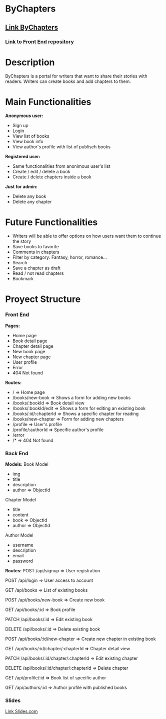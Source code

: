 # ByChapters


## [Link ByChapters](https://by-chapters.netlify.app)

### [Link to Front End repository](https://github.com/anasonu/by-chapters-client)

# Description
ByChapters is a portal for writers that want to share their stories with readers. Writers can create books and add chapters to them.

# Main Functionalities
**Anonymous user:**
- Sign up
- Login
- View list of books
- View book info
- View author's profile with list of publiseh books

**Registered user:**
- Same functionalities from anonimous user's list
- Create / edit / delete a book
- Create / delete chapters inside a book

**Just for admin:**
- Delete any book
- Delete any chapter


# Future Functionalities
- Writers will be able to offer options on how users want them to continue the story
- Save books to favorite
- Comments in chapters
- Filter by category: Fantasy, horror, romance...
- Search
- Save a chapter as draft
- Read / not read chapters
- Bookmark

# Proyect Structure
### Front End
**Pages:**
- Home page
- Book detail page
- Chapter detail page
- New book page
- New chapter page
- User profile
- Error
- 404 Not found

**Routes:**
- / => Home page
- /books/new-book => Shows a form for adding new books
- /books/:bookId => Book detail view
- /books/:bookId/edit => Shows a form for editing an existing book
- /books/:id/:chapterId => Shows a specific chapter for reading
- /books/new-chapter => Form for adding new chapters
- /profile => User's profile
- /profile/:authorId => Specific author's profile
- /error
- /* => 404 Not found

### Back End
**Models:**
Book Model
- img
- title
- description
- author => ObjectId

Chapter Model
- title
- content
- book => ObjectId
- author => ObjectId

Author Model
- username
- description
- email
- password

**Routes:**
POST
/api/signup => User registration

POST
/api/login => User access to account

GET
/api/books => List of existing books

POST
/api/books/new-book => Create new book

GET
/api/books/:id => Book profile

PATCH
/api/books/:id => Edit existing book

DELETE
/api/books/:id => Delete existing book

POST
/api/books/:id/new-chapter => Create new chapter in existing book

GET
/api/books/:id/chapter/:chapterId => Chapter detail view

PATCH
/api/books/:id/chapter/:chapterId => Edit existing chapter

DELETE
/api/books/:id/chapter/:chapterId => Delete chapter

GET
/api/profile/:id => Book list of specific author

GET
/api/authors/:id => Author profile with published books


### Slides
[Link Slides.com](https://docs.google.com/presentation/d/1n1KiWxZrRUNtFZU47XKzWTnqsbr9YrEiADomEnoIBOg/edit#slide=id.p)

